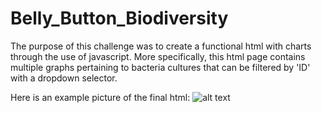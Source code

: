 # Belly_Button_Biodiversity

The purpose of this challenge was to create a functional html with charts through the use of javascript. More specifically, this html page contains multiple graphs pertaining to bacteria cultures that can be filtered by 'ID' with a dropdown selector.

Here is an example picture of the final html:
![alt text](https://github.com/niklasax/Plotly/blob/main/Screen%20Shot%202021-01-09%20at%2011.23.03%20PM.png)
